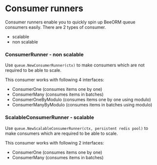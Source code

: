 # Consumer runners

Consumer runners enable you to quickly spin up BeeORM queue consumers easily.
There are 2 types of consumer.
- scalable
- non scalable


### ConsumerRunner - non scalable
Use ```queue.NewConsumerRunner(ctx)``` to make consumers which are not required to be able
to scale. 

This consumer works with following 4 interfaces:
- ConsumerOne (consumes items one by one)
- ConsumerMany (consumes items in batches)
- ConsumerOneByModulo (consumes items one by one using modulo)
- ConsumerManyByModulo (consumes items in batches using modulo)

### ScalableConsumerRunner - scalable
Use ```queue.NewScalableConsumerRunner(ctx, persistent redis pool)``` to make consumers which are required to be able
to scale.

This consumer works with following 2 interfaces:
- ConsumerOne (consumes items one by one)
- ConsumerMany (consumes items in batches)
